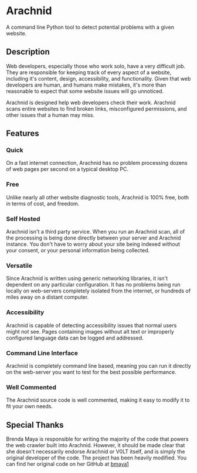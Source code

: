 # Arachnid

A command line Python tool to detect potential problems with a given website.


## Description

Web developers, especially those who work solo, have a very difficult job. They are responsible for keeping track of every aspect of a website, including it's content, design, accessibility, and functionality. Given that web developers are human, and humans make mistakes, it's more than reasonable to expect that some website issues will go unnoticed.

Arachnid is designed help web developers check their work. Arachnid scans entire websites to find broken links, misconfigured permissions, and other issues that a human may miss.


## Features

### Quick

On a fast internet connection, Arachnid has no problem processing dozens of web pages per second on a typical desktop PC.

### Free

Unlike nearly all other website diagnostic tools, Arachnid is 100% free, both in terms of cost, and freedom.

### Self Hosted

Arachnid isn't a third party service. When you run an Arachnid scan, all of the processing is being done directly between your server and Arachnid instance. You don't have to worry about your site being indexed without your consent, or your personal information being collected.

### Versatile

Since Arachnid is written using generic networking libraries, it isn't dependent on any particular configuration. It has no problems being run locally on web-servers completely isolated from the internet, or hundreds of miles away on a distant computer.

### Accessibility

Arachnid is capable of detecting accessibility issues that normal users might not see. Pages containing images without alt text or improperly configured language data can be logged and addressed.

### Command Line Interface

Arachnid is completely command line based, meaning you can run it directly on the web-server you want to test for the best possible performance.

### Well Commented

The Arachnid source code is well commented, making it easy to modify it to fit your own needs.


## Special Thanks

Brenda Maya is responsible for writing the majority of the code that powers the web crawler built into Arachnid. However, it should be made clear that she doesn't necessarily endorse Arachnid or V0LT itself, and is simply the original developer of the code. The project has been heavily modified. You can find her original code on her GitHub at [bmaya1](https://github.com/bmaya1)
